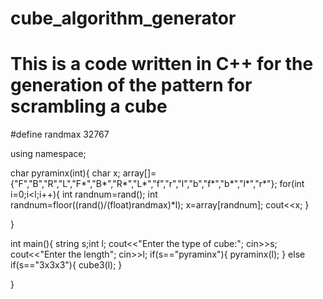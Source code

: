 # cube_algorithm_generator
# This is a code written in C++ for the generation of the pattern for scrambling a cube

#define randmax 32767

using namespace;

char pyraminx(int){
	char x;
	array[]={"F","B","R","L","F*","B*","R*","L*","f","r","l","b","f*","b*","l*","r*"};
	for(int i=0;i<l;i++){
		int randnum=rand();
		int randnum=floor((rand()/(float)randmax)*l);
		x=array[randnum];
		cout<<x;
	}
	
}

int main(){
	string s;int l;
	cout<<"Enter the type of cube:";
	cin>>s;
	cout<<"Enter the length";
	cin>>l;
	if(s=="pyraminx"){
		pyraminx(l);
	}
	else if(s=="3x3x3"){
		cube3(l);
	}
	
}
